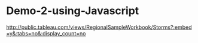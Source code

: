 # Demo-2-using-Javascript
http://public.tableau.com/views/RegionalSampleWorkbook/Storms?:embed=y&:tabs=no&:display_count=no

